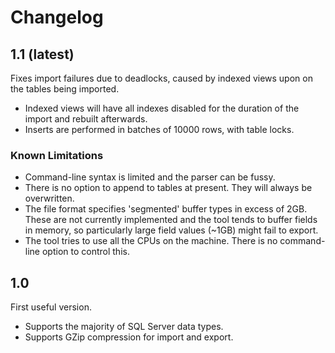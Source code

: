 ﻿# Changelog

## 1.1 (latest)

Fixes import failures due to deadlocks, caused by indexed views upon on the
tables being imported.

* Indexed views will have all indexes disabled for the duration of the import
  and rebuilt afterwards.
* Inserts are performed in batches of 10000 rows, with table locks.

### Known Limitations

* Command-line syntax is limited and the parser can be fussy.
* There is no option to append to tables at present. They will always be
  overwritten.
* The file format specifies 'segmented' buffer types in excess of 2GB. These
  are not currently implemented and the tool tends to buffer fields in memory,
  so particularly large field values (~1GB) might fail to export.
* The tool tries to use all the CPUs on the machine. There is no command-line
  option to control this.

## 1.0

First useful version.

* Supports the majority of SQL Server data types.
* Supports GZip compression for import and export.
